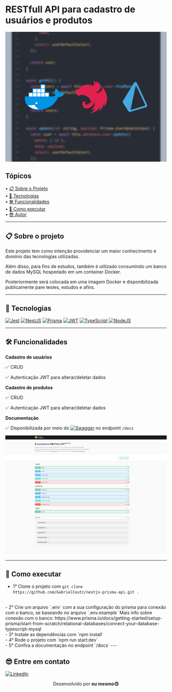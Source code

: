 # RESTfull API para cadastro de usuários e produtos

<div align="center">
  <img src="./github-assets/banner.jpg" alt="Banner do projeto" />
</div>

## Tópicos

<div>
 • <a href="#sobre">📋 Sobre o Projeto</a> </br>
 • <a href="#tecnologias">🔮 Tecnologias</a> </br>
 • <a href="#funcionalidades">🛠 Funcionalidades</a> </br>
 • <a href="#executar">🚀 Como executar</a> </br>
 • <a href="#autor">😎 Autor</a> </br>
</div>

---

<h2 id="sobre">📋 Sobre o projeto</h2>

Este projeto tem como intenção providenciar um maior conhecimento e domínio das tecnologias utilizadas.

Além disso, para fins de estudos, também é utilizado consumindo um banco de dados MySQL hospedado em um container Docker.

Posteriormente será colocada em uma imagem Docker e disponibilizada publicamente pare testes, estudos e afins.

---


<h2 id="tecnologias">🔮 Tecnologias</h2>

[![Jest](https://img.shields.io/badge/Jest-C21325?style=for-the-badge&logo=jest&logoColor=white)](https://jestjs.io/pt-BR/) [![NestJS](https://img.shields.io/badge/nestjs-E0234E?style=for-the-badge&logo=nestjs&logoColor=white)](https://nestjs.com/) [![Prisma](https://img.shields.io/badge/Prisma-3982CE?style=for-the-badge&logo=Prisma&logoColor=white)](https://www.prisma.io/) [![JWT](https://img.shields.io/badge/JWT-000000?style=for-the-badge&logo=JSON%20web%20tokens&logoColor=white)](https://jwt.io/) [![TypeScript](https://img.shields.io/badge/typescript-%23007ACC.svg?style=for-the-badge&logo=typescript&logoColor=white)](https://www.typescriptlang.org/pt/) [![NodeJS](https://img.shields.io/badge/Node.js-339933?style=for-the-badge&logo=nodedotjs&logoColor=white)](https://nodejs.org/en)

---


<h2 id="funcionalidades">🛠 Funcionalidades</h2>

**Cadastro de usuários**

:white_check_mark: CRUD

:white_check_mark: Autenticação JWT para alterar/deletar dados

**Cadastro de produtos**

:white_check_mark: CRUD

:white_check_mark: Autenticação JWT para alterar/deletar dados

**Documentação**

:white_check_mark: Disponibilizada por meio do [![Swagger](https://img.shields.io/badge/Swagger-85EA2D?style=for-the-badge&logo=Swagger&logoColor=white)](https://swagger.io/) no endpoint `/docs`

<div align="center">
  <img src="./github-assets/documentacao.png" alt="Documentação" />
</div>


---

<h2 id="executar">🚀 Como executar</h2>

- 1° Clone o projeto com `git clone https://github.com/GabrielCoutz/nestjs-prisma-api.git .`
<br>
- 2° Crie um arquivo `.env` com a sua configuração do prisma para conexão com o banco, se baseando no arquivo `.env.example`
Mais info sobre conexão com o banco: https://www.prisma.io/docs/getting-started/setup-prisma/start-from-scratch/relational-databases/connect-your-database-typescript-mysql
<br>
- 3° Instale as dependências com `npm install`
<br>
- 4° Rode o projeto com `npm run start:dev`
<br>
- 5° Confira a documentação no endpoint `/docs`
---

<h2 id="author">😎 Entre em contato</h2>

[![LinkedIn](https://img.shields.io/badge/LinkedIn-%230077B5.svg?logo=linkedin&logoColor=white)](https://www.linkedin.com/in/gabrielcoutz/) 
<div align="center">
  Desenvolvido por <strong>eu mesmo😊</strong>
</div>